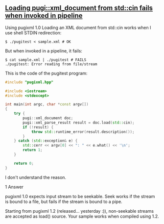 ## [Loading pugi::xml_document from std::cin fails when invoked in pipeline](https://stackoverflow.com/questions/10419274/loading-pugixml-document-from-stdcin-fails-when-invoked-in-pipeline)
Using pugixml 1.0
Loading an XML document from std::cin works when I use shell STDIN redirection:
```shell
$ ./pugitest < sample.xml # OK
```
But when invoked in a pipeline, it fails:
```shell
$ cat sample.xml | ./pugitest # FAILS
./pugitest: Error reading from file/stream
```
This is the code of the pugitest program:
```cpp
#include "pugixml.hpp"

#include <iostream>
#include <stdexcept>

int main(int argc, char *const argv[])
{
    try {
        pugi::xml_document doc;
        pugi::xml_parse_result result = doc.load(std::cin);
        if (!result) {
            throw std::runtime_error(result.description());
        }
    } catch (std::exception& e) {
        std::cerr << argv[0] << ": " << e.what() << '\n';
        return 1;
    }

    return 0;
}
```
I don't understand the reason.


1 Answer


pugixml 1.0 expects input stream to be seekable. Seek works if the stream is bound to a file, but fails if the stream is bound to a pipe.

Starting from pugixml 1.2 (released... yesterday :)), non-seekable streams are accepted as load() source. Your sample works when compiled using 1.2.
